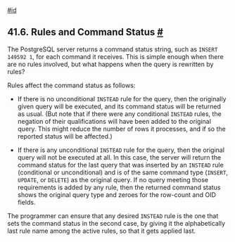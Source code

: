 [#id](#RULES-STATUS)

## 41.6. Rules and Command Status [#](#RULES-STATUS)

The PostgreSQL server returns a command status string, such as `INSERT 149592 1`, for each command it receives. This is simple enough when there are no rules involved, but what happens when the query is rewritten by rules?

Rules affect the command status as follows:

* If there is no unconditional `INSTEAD` rule for the query, then the originally given query will be executed, and its command status will be returned as usual. (But note that if there were any conditional `INSTEAD` rules, the negation of their qualifications will have been added to the original query. This might reduce the number of rows it processes, and if so the reported status will be affected.)

* If there is any unconditional `INSTEAD` rule for the query, then the original query will not be executed at all. In this case, the server will return the command status for the last query that was inserted by an `INSTEAD` rule (conditional or unconditional) and is of the same command type (`INSERT`, `UPDATE`, or `DELETE`) as the original query. If no query meeting those requirements is added by any rule, then the returned command status shows the original query type and zeroes for the row-count and OID fields.

The programmer can ensure that any desired `INSTEAD` rule is the one that sets the command status in the second case, by giving it the alphabetically last rule name among the active rules, so that it gets applied last.